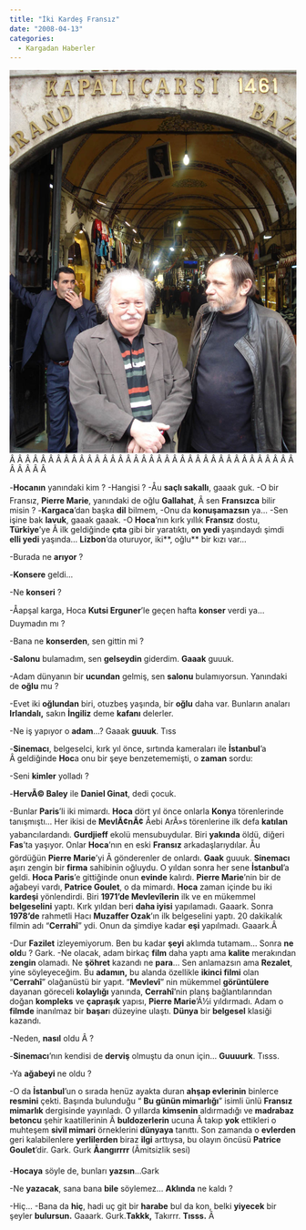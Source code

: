 ```yaml
---
title: "İki Kardeş Fransız"
date: "2008-04-13"
categories: 
  - Kargadan Haberler
---
```


[![kopyasi-dsc00170.JPG](../uploads/2008/04/kopyasi-dsc00170.JPG)](../uploads/2008/04/kopyasi-dsc00170.jpg "kopyasi-dsc00170.JPG")[](../uploads/2008/04/kopyasi-dsc00170.jpg "kopyasi-dsc00170.JPG")Â Â Â Â Â Â Â Â Â Â Â Â Â Â Â Â Â Â Â Â Â Â Â Â Â Â Â Â Â Â Â Â Â Â Â Â Â Â Â Â Â Â 

\-**Hocanın** yanındaki kim ? \-Hangisi ? \-Åu **saçlı sakallı**, gaaak guk. \-O bir Fransız, **Pierre Marie**, yanındaki de oğlu **Gallahat**, Â sen **Fransızca** bilir misin ? \-**Kargaca**’dan başka **dil** bilmem, \-Onu da **konuşamazsın** ya… \-Sen işine bak **lavuk**, gaaak gaaak. \-O **Hoca**’nın kırk yıllık **Fransız** dostu, **Türkiye**’ye Â ilk geldiğinde **çıta** gibi bir yaratıktı, **on yedi** yaşındaydı şimdi **elli yedi** yaşında… **Lizbon**’da oturuyor, iki**, oğlu** bir kızı var…

\-Burada ne **arıyor** ?

\-**Konsere** geldi…

\-Ne **konseri** ?

\-Åapşal karga, Hoca **Kutsi Erguner**’le geçen hafta **konser** verdi ya…Duymadın mı ?

\-Bana ne **konserden**, sen gittin mi ?

\-**Salonu** bulamadım, sen **gelseydin** giderdim. **Gaaak** guuuk.

\-Adam dünyanın bir **ucundan** gelmiş, sen **salonu** bulamıyorsun. Yanındaki de **oğlu** mu ?

\-Evet iki **oğlundan** biri, otuzbeş yaşında, bir **oğlu** daha var. Bunların anaları **Irlandalı,** sakın **İngiliz** deme **kafanı** delerler.

\-Ne iş yapıyor o **adam**…? Gaaak **guuuk**. Tıss

\-**Sinemacı**, belgeselci, kırk yıl önce, sırtında kameraları ile **İstanbul**’a Â geldiğinde **Hoc**a onu bir şeye benzetememişti, o **zaman** sordu:

\-Seni **kimler** yolladı ?

\-**HervÃ© Baley** ile **Daniel Ginat**, dedi çocuk.

\-Bunlar **Paris**’li iki mimardı. **Hoca** dört yıl önce onlarla **Kony**a törenlerinde tanışmıştı… Her ikisi de **MevlÃ¢nÃ¢** Åebi ArÃ»s törenlerine ilk defa **katılan** yabancılardandı. **Gurdjieff** ekolü mensubuydular. Biri **yakında** öldü, diğeri **Fas**’ta yaşıyor. Onlar **Hoca**’nın en eski **Fransız** arkadaşlarıydılar. Åu gördüğün **Pierre Marie**’yi Â gönderenler de onlardı. **Gaak** guuuk. **Sinemacı** aşırı zengin bir **firma** sahibinin oğluydu. O yıldan sonra her sene **İstanbul**’a geldi. **Hoca Paris**’e gittiğinde onun **evinde** kalırdı. **Pierre Marie**’nin bir de ağabeyi vardı, **Patrice Goulet**, o da mimardı. **Hoca** zaman içinde bu iki **kardeşi** yönlendirdi. Biri **1971’de Mevlevîlerin** ilk ve en mükemmel **belgeselini** yaptı. Kırk yıldan beri **daha iyisi** yapılamadı. Gaaark. Sonra **1978’de** rahmetli Hacı **Muzaffer Ozak**’ın ilk belgeselini yaptı. 20 dakikalık filmin adı “**Cerrahî**” ydi. Onun da şimdiye kadar **eşi** yapılmadı. Gaaark.Â 

\-Dur **Fazilet** izleyemiyorum. Ben bu kadar **şeyi** aklımda tutamam… Sonra **ne old**u ? Gark. \-Ne olacak, adam birkaç **film** daha yaptı ama **kalite** merakından **zengin** olamadı. Ne **şöhret** kazandı ne **para**… Sen anlamazsın ama **Rezalet**, yine söyleyeceğim. Bu **adamın,** bu alanda özellikle **ikinci filmi** olan “**Cerrahî**” olağanüstü bir yapıt. “**Mevlevî**” nin mükemmel **görüntülere** dayanan göreceli **kolaylığı** yanında, **Cerrahî**’nin planş bağlantılarından doğan **kompleks** ve **çapraşık** yapısı, **Pierre Marie**’Ã½i yıldırmadı. Adam o **filmde** inanılmaz bir **başar**ı düzeyine ulaştı. **Dünya** bir **belgesel** klasiği kazandı.

\-Neden, **nasıl** oldu Â ?

\-**Sinemacı**’nın kendisi de **derviş** olmuştu da onun için… **Guuuurk**. Tısss.

\-Ya **ağabeyi** ne oldu ?

\-O da **İstanbul**’un o sırada henüz ayakta duran **ahşap evlerinin** binlerce **resmini** çekti. Başında bulunduğu “ **Bu günün mimarlığı**” isimli ünlü **Fransız mimarlık** dergisinde yayınladı. O yıllarda **kimsenin** aldırmadığı ve **madrabaz betoncu** şehir kaatillerinin Â **buldozerlerin** ucuna Â takıp **yok** ettikleri o muhteşem **sivil mimari** örneklerini **dünyaya** tanıttı. Son zamanda o **evlerden** geri kalabilenlere **yerlilerden** biraz **ilgi** arttıysa, bu olayın öncüsü **Patrice Goulet**’dir. Gark. Gurk **Åangırrrr** (Ãmitsizlik sesi)

\-**Hocaya** söyle de, bunları **yazsın**…Gark

\-Ne **yazacak**, sana bana **bile** söylemez… **Aklında** ne kaldı ?

\-Hiç… \-Bana da **hiç**, hadi uç git bir **harabe** bul da kon, belki **yiyecek** bir şeyler **bulursun.** Gaaark. Gurk.**Takkk,** Takırrr. **Tısss.** Â
